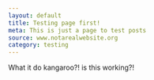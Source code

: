 ```yaml
---
layout: default
title: Testing page first!
meta: This is just a page to test posts
source: www.notarealwebsite.org
category: testing
---
```


What it do kangaroo?! is this working?!

